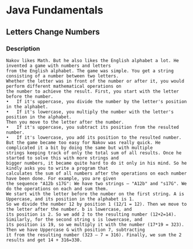 # Java Fundamentals

## Letters Change Numbers

### Description
    Nakov likes Math. But he also likes the English alphabet a lot. He invented a game with numbers and letters 
    from the English alphabet. The game was simple. You get a string consisting of a number between two letters.
    Whether the letter was in front of the number or after it, you would perform different mathematical operations on
    the number to achieve the result. First, you start with the letter before the number.
    •	If it's uppercase, you divide the number by the letter's position in the alphabet.
    •	If it's lowercase, you multiply the number with the letter's position in the alphabet.
    Then you move to the letter after the number. 
    •	If it's uppercase, you subtract its position from the resulted number. 
    •	If it's lowercase, you add its position to the resulted number. 
    But the game became too easy for Nakov was really quick. He complicated it a bit by doing the same but with multiple
    strings keeping track of only the total sum of all results. Once he started to solve this with more strings and
    bigger numbers, it became quite hard to do it only in his mind. So he kindly asks you to write a program that 
    calculates the sum of all numbers after the operations on each number have been done. For example, you are given 
    the sequence "A12b s17G": We have two strings – "A12b" and "s17G". We do the operations on each and sum them. 
    We start with the letter before the number on the first string. A is Uppercase, and its position in the alphabet is 1. 
    So we divide the number 12 by position 1 (12/1 = 12). Then we move to the letter after the number. b is lowercase, and
    its position is 2. So we add 2 to the resulting number (12+2=14). Similarly, for the second string s is lowercase, and
    its position is 19, so we multiply it with the number (17*19 = 323). Then we have Uppercase G with position 7, subtracting
    it from the resulting number (323 – 7 = 316). Finally, we sum the 2 results and get 14 + 316=330.